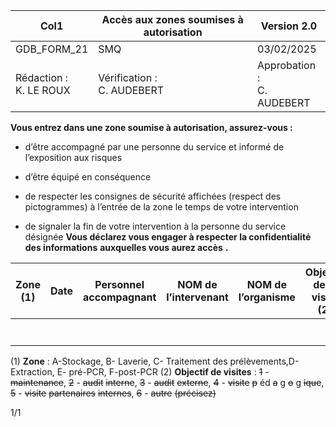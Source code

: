 |Col1|Accès aux zones soumises à autorisation|Version 2.0|
|---|---|---|
|GDB_FORM_21|SMQ|03/02/2025|
|Rédaction :<br>K. LE ROUX|Vérification :<br>C. AUDEBERT|Approbation :<br>C. AUDEBERT|


**Vous entrez dans une zone soumise à autorisation, assurez-vous :**

   - d’être accompagné par une personne du service et informé de l’exposition aux risques

   - d’être équipé en conséquence

   - de respecter les consignes de sécurité affichées (respect des pictogrammes) à l’entrée de la zone le temps de votre intervention

   - de signaler la fin de votre intervention à la personne du service désignée
**Vous déclarez vous engager à respecter la confidentialité des informations** **auxquelles vous aurez accès** **.**

|Zone (1)|Date|Personnel<br>accompagnant|NOM de l’intervenant|NOM de l’organisme|Objectif de la visite<br>(2)|Signature|
|---|---|---|---|---|---|---|
||||||||
||||||||
||||||||
||||||||
||||||||
||||||||
||||||||



(1) **Zone** : A-Stockage, B- Laverie, C- Traitement des prélèvements,D- Extraction, E- pré-PCR, F-post-PCR
(2) **Objectif de visites** : ~~1~~   - ~~maintenance~~, ~~2~~   - ~~audit~~ ~~interne~~, ~~3~~   - ~~audit~~ ~~externe~~, ~~4~~   - ~~visite~~ ~~p~~ éd ~~a~~ g ~~o~~ g ~~ique~~, ~~5~~   - ~~visite~~ ~~partenaires~~ ~~internes~~, ~~6~~   - ~~autre~~ ~~(précisez)~~

1/1

